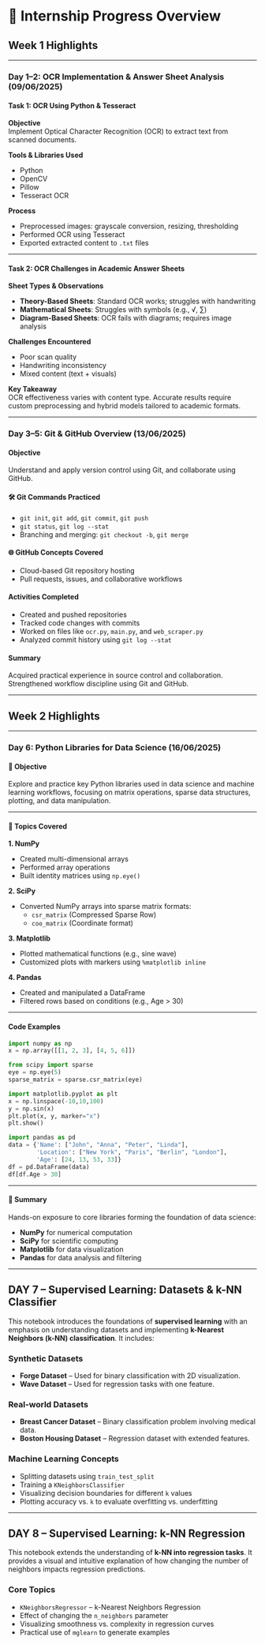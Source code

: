 
# 📘 Internship Progress Overview

##  Week 1 Highlights

---

### Day 1–2: OCR Implementation & Answer Sheet Analysis (09/06/2025)

#### Task 1: OCR Using Python & Tesseract

**Objective**  
Implement Optical Character Recognition (OCR) to extract text from scanned documents.

**Tools & Libraries Used**  
- Python  
- OpenCV  
- Pillow  
- Tesseract OCR

**Process**  
- Preprocessed images: grayscale conversion, resizing, thresholding  
- Performed OCR using Tesseract  
- Exported extracted content to `.txt` files

---

####  Task 2: OCR Challenges in Academic Answer Sheets

**Sheet Types & Observations**
- **Theory-Based Sheets**: Standard OCR works; struggles with handwriting
- **Mathematical Sheets**: Struggles with symbols (e.g., √, ∑)
- **Diagram-Based Sheets**: OCR fails with diagrams; requires image analysis

**Challenges Encountered**
- Poor scan quality  
- Handwriting inconsistency  
- Mixed content (text + visuals)

**Key Takeaway**  
OCR effectiveness varies with content type. Accurate results require custom preprocessing and hybrid models tailored to academic formats.

---

### Day 3–5: Git & GitHub Overview (13/06/2025)

#### Objective  
Understand and apply version control using Git, and collaborate using GitHub.

#### 🛠️ Git Commands Practiced
- `git init`, `git add`, `git commit`, `git push`  
- `git status`, `git log --stat`  
- Branching and merging: `git checkout -b`, `git merge`

#### 🌐 GitHub Concepts Covered
- Cloud-based Git repository hosting  
- Pull requests, issues, and collaborative workflows

#### Activities Completed
- Created and pushed repositories  
- Tracked code changes with commits  
- Worked on files like `ocr.py`, `main.py`, and `web_scraper.py`  
- Analyzed commit history using `git log --stat`

#### Summary  
Acquired practical experience in source control and collaboration. Strengthened workflow discipline using Git and GitHub.

---

## Week 2 Highlights

---

### Day 6: Python Libraries for Data Science (16/06/2025)

#### 🎯 Objective
Explore and practice key Python libraries used in data science and machine learning workflows, focusing on matrix operations, sparse data structures, plotting, and data manipulation.

---

#### 🔧 Topics Covered

**1. NumPy**
- Created multi-dimensional arrays
- Performed array operations
- Built identity matrices using `np.eye()`

**2. SciPy**
- Converted NumPy arrays into sparse matrix formats:
  - `csr_matrix` (Compressed Sparse Row)
  - `coo_matrix` (Coordinate format)

**3. Matplotlib**
- Plotted mathematical functions (e.g., sine wave)
- Customized plots with markers using `%matplotlib inline`

**4. Pandas**
- Created and manipulated a DataFrame
- Filtered rows based on conditions (e.g., Age > 30)

---

#### Code Examples

```python
import numpy as np
x = np.array([[1, 2, 3], [4, 5, 6]])

from scipy import sparse
eye = np.eye(5)
sparse_matrix = sparse.csr_matrix(eye)

import matplotlib.pyplot as plt
x = np.linspace(-10,10,100)
y = np.sin(x)
plt.plot(x, y, marker="x")
plt.show()

import pandas as pd
data = {'Name': ["John", "Anna", "Peter", "Linda"],
        'Location': ["New York", "Paris", "Berlin", "London"],
        'Age': [24, 13, 53, 33]}
df = pd.DataFrame(data)
df[df.Age > 30]
```

---

#### 📌 Summary
Hands-on exposure to core libraries forming the foundation of data science:
- **NumPy** for numerical computation
- **SciPy** for scientific computing
- **Matplotlib** for data visualization
- **Pandas** for data analysis and filtering

---
##  DAY 7 – Supervised Learning: Datasets & k-NN Classifier

This notebook introduces the foundations of **supervised learning** with an emphasis on understanding datasets and implementing **k-Nearest Neighbors (k-NN) classification**. It includes:

###  Synthetic Datasets
- **Forge Dataset** – Used for binary classification with 2D visualization.
- **Wave Dataset** – Used for regression tasks with one feature.

###  Real-world Datasets
- **Breast Cancer Dataset** – Binary classification problem involving medical data.
- **Boston Housing Dataset** – Regression dataset with extended features.

###  Machine Learning Concepts
- Splitting datasets using `train_test_split`
- Training a `KNeighborsClassifier`
- Visualizing decision boundaries for different `k` values
- Plotting accuracy vs. `k` to evaluate overfitting vs. underfitting

---

##  DAY 8 – Supervised Learning: k-NN Regression

This notebook extends the understanding of **k-NN into regression tasks**. It provides a visual and intuitive explanation of how changing the number of neighbors impacts regression predictions.

###  Core Topics
- `KNeighborsRegressor` – k-Nearest Neighbors Regression
- Effect of changing the `n_neighbors` parameter
- Visualizing smoothness vs. complexity in regression curves
- Practical use of `mglearn` to generate examples
